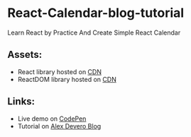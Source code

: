 # React-Calendar-blog-tutorial
Learn React by Practice And Create Simple React Calendar

## Assets:
- React library hosted on [CDN](https://cdnjs.cloudflare.com/ajax/libs/react/15.3.2/react.js)
- ReactDOM library hosted on [CDN](https://cdnjs.cloudflare.com/ajax/libs/react/15.3.2/react-dom.min.js)

## Links:
- Live demo on [CodePen](http://codepen.io/alexdevero/pen/gLbpMQ)
- Tutorial on [Alex Devero Blog](http://blog.alexdevero.com/)
